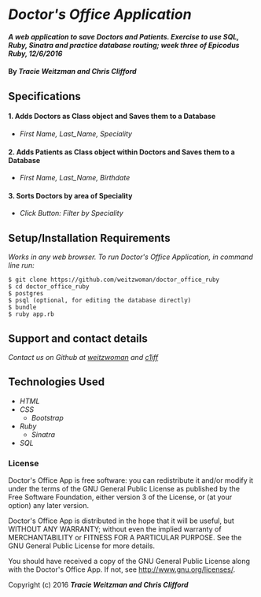 # _Doctor's Office Application_

#### _A web application to save Doctors and Patients. Exercise to use SQL, Ruby, Sinatra and practice database routing; week three of Epicodus Ruby, 12/6/2016_

#### By _**Tracie Weitzman and Chris Clifford**_

## Specifications

#### 1. Adds Doctors as Class object and Saves them to a Database
* _First Name, Last_Name, Speciality_

#### 2. Adds Patients as Class object within Doctors and Saves them to a Database
* _First Name, Last_Name, Birthdate_

#### 3. Sorts Doctors by area of Speciality
* _Click Button: Filter by Speciality_

## Setup/Installation Requirements

_Works in any web browser. To run Doctor's Office Application, in command line run:_

```
$ git clone https://github.com/weitzwoman/doctor_office_ruby
$ cd doctor_office_ruby
$ postgres
$ psql (optional, for editing the database directly)
$ bundle
$ ruby app.rb
```

## Support and contact details

_Contact us on Github at [weitzwoman](https://github.com/weitzwoman) and [c1iff](https://github.com/c1iff)_

## Technologies Used

* _HTML_
* _CSS_
  * _Bootstrap_
* _Ruby_
  * _Sinatra_
* _SQL_


### License

Doctor's Office App is free software: you can redistribute it and/or modify it under the terms of the GNU General Public License as published by the Free Software Foundation, either version 3 of the License, or (at your option) any later version.

Doctor's Office App is distributed in the hope that it will be useful, but WITHOUT ANY WARRANTY; without even the implied warranty of MERCHANTABILITY or FITNESS FOR A PARTICULAR PURPOSE. See the GNU General Public License for more details.

You should have received a copy of the GNU General Public License along with the Doctor's Office App. If not, see http://www.gnu.org/licenses/.

Copyright (c) 2016 **_Tracie Weitzman and Chris Clifford_**
